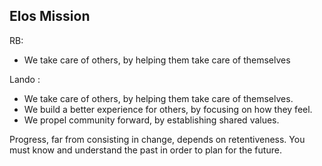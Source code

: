 Elos Mission
------------

RB:

- We take care of others, by helping them take care of themselves
 

Lando : 

 - We take care of others, by helping them take care of themselves.
 - We build a better experience for others, by focusing on how they feel.
 - We propel community forward, by establishing shared values.

Progress, far from consisting in change, depends on retentiveness. You must know and understand the past in order to plan for the future.
